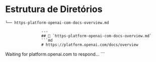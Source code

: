 # Estrutura de Diretórios
```plaintext
└── https-platform-openai-com-docs-overview.md
```
                    ---
                    ## 📄 `https-platform-openai-com-docs-overview.md`
                    ```md
                    # https://platform.openai.com/docs/overview
Waiting for platform.openai.com to respond...
                    ```